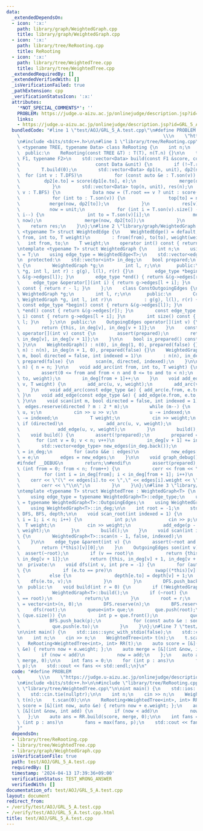 ```yaml
---
data:
  _extendedDependsOn:
  - icon: ':x:'
    path: library/graph/WeightedGraph.cpp
    title: library/graph/WeightedGraph.cpp
  - icon: ':x:'
    path: library/tree/ReRooting.cpp
    title: ReRooting
  - icon: ':x:'
    path: library/tree/WeightedTree.cpp
    title: library/tree/WeightedTree.cpp
  _extendedRequiredBy: []
  _extendedVerifiedWith: []
  _isVerificationFailed: true
  _pathExtension: cpp
  _verificationStatusIcon: ':x:'
  attributes:
    '*NOT_SPECIAL_COMMENTS*': ''
    PROBLEM: https://judge.u-aizu.ac.jp/onlinejudge/description.jsp?id=GRL_5_A
    links:
    - https://judge.u-aizu.ac.jp/onlinejudge/description.jsp?id=GRL_5_A
  bundledCode: "#line 1 \"test/AOJ/GRL_5_A.test.cpp\"\n#define PROBLEM           \
    \                                                     \\\n    \"https://judge.u-aizu.ac.jp/onlinejudge/description.jsp?id=GRL_5_A\"\
    \n#include <bits/stdc++.h>\n\n#line 1 \"library/tree/ReRooting.cpp\"\ntemplate\
    \ <typename TREE, typename Data> class ReRooting {\n    int n;\n    TREE T;\n\n\
    \  public:\n    ReRooting(const TREE &T) : T(T), n(T.n) {}\n\n    template <typename\
    \ F1, typename F2>\n    std::vector<Data> build(const F1 &score, const F2 &merge,\n\
    \                            const Data &unit) {\n        if (!~T.root)\n    \
    \        T.build(0);\n        std::vector<Data> dp1(n, unit), dp2(n);\n      \
    \  for (int v : T.DFS)\n            for (const auto &e : T.son(v)) {\n       \
    \         dp2[e.to] = score(dp1[e.to], e);\n                merge(dp1[v], dp2[e.to]);\n\
    \            }\n        std::vector<Data> top(n, unit), res(n);\n        for (int\
    \ v : T.BFS) {\n            Data now = (T.root == v ? unit : score(top[v], T.parent(v)));\n\
    \            for (int to : T.son(v)) {\n                top[to] = now;\n     \
    \           merge(now, dp2[to]);\n            }\n            res[v] = now;\n \
    \           now = unit;\n            for (int i = T.son(v).size() - 1; i >= 0;\
    \ i--) {\n                int to = T.son(v)[i];\n                merge(top[to],\
    \ now);\n                merge(now, dp2[to]);\n            }\n        }\n    \
    \    return res;\n    }\n};\n#line 2 \"library/graph/WeightedGraph.cpp\"\ntemplate\
    \ <typename T> struct WeightedEdge {\n    WeightedEdge() = default;\n    WeightedEdge(int\
    \ from, int to, T weight)\n        : from(from), to(to), weight(weight) {}\n \
    \   int from, to;\n    T weight;\n    operator int() const { return to; }\n};\n\
    \ntemplate <typename T> struct WeightedGraph {\n    int n;\n    using weight_type\
    \ = T;\n    using edge_type = WeightedEdge<T>;\n    std::vector<edge_type> edges;\n\
    \n  protected:\n    std::vector<int> in_deg;\n    bool prepared;\n    class OutgoingEdges\
    \ {\n        WeightedGraph *g;\n        int l, r;\n\n      public:\n        OutgoingEdges(WeightedGraph\
    \ *g, int l, int r) : g(g), l(l), r(r) {}\n        edge_type *begin() { return\
    \ &(g->edges[l]); }\n        edge_type *end() { return &(g->edges[r]); }\n   \
    \     edge_type &operator[](int i) { return g->edges[l + i]; }\n        int size()\
    \ const { return r - l; }\n    };\n    class ConstOutgoingEdges {\n        const\
    \ WeightedGraph *g;\n        int l, r;\n\n      public:\n        ConstOutgoingEdges(const\
    \ WeightedGraph *g, int l, int r)\n            : g(g), l(l), r(r) {}\n       \
    \ const edge_type *begin() const { return &(g->edges[l]); }\n        const edge_type\
    \ *end() const { return &(g->edges[r]); }\n        const edge_type &operator[](int\
    \ i) const { return g->edges[l + i]; }\n        int size() const { return r -\
    \ l; }\n    };\n\n  public:\n    OutgoingEdges operator[](int v) {\n        assert(prepared);\n\
    \        return {this, in_deg[v], in_deg[v + 1]};\n    }\n    const ConstOutgoingEdges\
    \ operator[](int v) const {\n        assert(prepared);\n        return {this,\
    \ in_deg[v], in_deg[v + 1]};\n    }\n\n    bool is_prepared() const { return prepared;\
    \ }\n\n    WeightedGraph() : n(0), in_deg(1, 0), prepared(false) {}\n    WeightedGraph(int\
    \ n) : n(n), in_deg(n + 1, 0), prepared(false) {}\n    WeightedGraph(int n, int\
    \ m, bool directed = false, int indexed = 1)\n        : n(n), in_deg(n + 1, 0),\
    \ prepared(false) {\n        scan(m, directed, indexed);\n    }\n\n    void resize(int\
    \ n) { n = n; }\n\n    void add_arc(int from, int to, T weight) {\n        assert(!prepared);\n\
    \        assert(0 <= from and from < n and 0 <= to and to < n);\n        edges.emplace_back(from,\
    \ to, weight);\n        in_deg[from + 1]++;\n    }\n    void add_edge(int u, int\
    \ v, T weight) {\n        add_arc(u, v, weight);\n        add_arc(v, u, weight);\n\
    \    }\n    void add_arc(const edge_type &e) { add_arc(e.from, e.to, e.weight);\
    \ }\n    void add_edge(const edge_type &e) { add_edge(e.from, e.to, e.weight);\
    \ }\n\n    void scan(int m, bool directed = false, int indexed = 1) {\n      \
    \  edges.reserve(directed ? m : 2 * m);\n        while (m--) {\n            int\
    \ u, v;\n            cin >> u >> v;\n            u -= indexed;\n            v\
    \ -= indexed;\n            T weight;\n            cin >> weight;\n           \
    \ if (directed)\n                add_arc(u, v, weight);\n            else\n  \
    \              add_edge(u, v, weight);\n        }\n        build();\n    }\n\n\
    \    void build() {\n        assert(!prepared);\n        prepared = true;\n  \
    \      for (int v = 0; v < n; v++)\n            in_deg[v + 1] += in_deg[v];\n\
    \        std::vector<edge_type> new_edges(in_deg.back());\n        auto counter\
    \ = in_deg;\n        for (auto &&e : edges)\n            new_edges[counter[e.from]++]\
    \ = e;\n        edges = new_edges;\n    }\n\n    void graph_debug() const {\n\
    #ifndef __DEBUG\n        return;\n#endif\n        assert(prepared);\n        for\
    \ (int from = 0; from < n; from++) {\n            cerr << from << \";\";\n   \
    \         for (int i = in_deg[from]; i < in_deg[from + 1]; i++)\n            \
    \    cerr << \"(\" << edges[i].to << \",\" << edges[i].weight << \")\";\n    \
    \        cerr << \"\\n\";\n        }\n    }\n};\n#line 3 \"library/tree/WeightedTree.cpp\"\
    \ntemplate <typename T> struct WeightedTree : WeightedGraph<T> {\n    using WeightedGraph<T>::WeightedGraph;\n\
    \    using edge_type = typename WeightedGraph<T>::edge_type;\n    using OutgoingEdges\
    \ = typename WeightedGraph<T>::OutgoingEdges;\n    using WeightedGraph<T>::n;\n\
    \    using WeightedGraph<T>::in_deg;\n\n    int root = -1;\n    std::vector<int>\
    \ DFS, BFS, depth;\n\n    void scan_root(int indexed = 1) {\n        for (int\
    \ i = 1; i < n; i++) {\n            int p;\n            cin >> p;\n          \
    \  T weight;\n            cin >> weight;\n            add_edge(p - indexed, i,\
    \ weight);\n        }\n        build();\n    }\n    void scan(int indexed = 1)\
    \ {\n        WeightedGraph<T>::scan(n - 1, false, indexed);\n        build();\n\
    \    }\n\n    edge_type &parent(int v) {\n        assert(~root and root != v);\n\
    \        return (*this)[v][0];\n    }\n    OutgoingEdges son(int v) {\n      \
    \  assert(~root);\n        if (v == root)\n            return {this, in_deg[v],\
    \ in_deg[v + 1]};\n        return {this, in_deg[v] + 1, in_deg[v + 1]};\n    }\n\
    \n  private:\n    void dfs(int v, int pre = -1) {\n        for (auto &e : (*this)[v])\
    \ {\n            if (e.to == pre)\n                swap((*this)[v][0], e);\n \
    \           else {\n                depth[e.to] = depth[v] + 1;\n            \
    \    dfs(e.to, v);\n            }\n        }\n        DFS.push_back(v);\n    }\n\
    \n  public:\n    void build(int r = 0) {\n        if (!WeightedGraph<T>::is_prepared())\n\
    \            WeightedGraph<T>::build();\n        if (~root) {\n            assert(r\
    \ == root);\n            return;\n        }\n        root = r;\n        depth\
    \ = vector<int>(n, 0);\n        DFS.reserve(n);\n        BFS.reserve(n);\n   \
    \     dfs(root);\n        queue<int> que;\n        que.push(root);\n        while\
    \ (que.size()) {\n            int p = que.front();\n            que.pop();\n \
    \           BFS.push_back(p);\n            for (const auto &e : son(p))\n    \
    \            que.push(e.to);\n        }\n    }\n};\n#line 7 \"test/AOJ/GRL_5_A.test.cpp\"\
    \n\nint main() {\n    std::ios::sync_with_stdio(false);\n    std::cin.tie(nullptr);\n\
    \n    int n;\n    cin >> n;\n    WeightedTree<int> t(n);\n    t.scan(0);\n\n \
    \   ReRooting<WeightedTree<int>, int> RR(t);\n    auto score = [&](int now, auto\
    \ &e) { return now + e.weight; };\n    auto merge = [&](int &now, int add) {\n\
    \        if (now < add)\n            now = add;\n    };\n    auto ans = RR.build(score,\
    \ merge, 0);\n\n    int fans = 0;\n    for (int p : ans)\n        fans = max(fans,\
    \ p);\n    std::cout << fans << std::endl;\n}\n"
  code: "#define PROBLEM                                                         \
    \       \\\n    \"https://judge.u-aizu.ac.jp/onlinejudge/description.jsp?id=GRL_5_A\"\
    \n#include <bits/stdc++.h>\n\n#include \"library/tree/ReRooting.cpp\"\n#include\
    \ \"library/tree/WeightedTree.cpp\"\n\nint main() {\n    std::ios::sync_with_stdio(false);\n\
    \    std::cin.tie(nullptr);\n\n    int n;\n    cin >> n;\n    WeightedTree<int>\
    \ t(n);\n    t.scan(0);\n\n    ReRooting<WeightedTree<int>, int> RR(t);\n    auto\
    \ score = [&](int now, auto &e) { return now + e.weight; };\n    auto merge =\
    \ [&](int &now, int add) {\n        if (now < add)\n            now = add;\n \
    \   };\n    auto ans = RR.build(score, merge, 0);\n\n    int fans = 0;\n    for\
    \ (int p : ans)\n        fans = max(fans, p);\n    std::cout << fans << std::endl;\n\
    }"
  dependsOn:
  - library/tree/ReRooting.cpp
  - library/tree/WeightedTree.cpp
  - library/graph/WeightedGraph.cpp
  isVerificationFile: true
  path: test/AOJ/GRL_5_A.test.cpp
  requiredBy: []
  timestamp: '2024-04-13 17:39:36+09:00'
  verificationStatus: TEST_WRONG_ANSWER
  verifiedWith: []
documentation_of: test/AOJ/GRL_5_A.test.cpp
layout: document
redirect_from:
- /verify/test/AOJ/GRL_5_A.test.cpp
- /verify/test/AOJ/GRL_5_A.test.cpp.html
title: test/AOJ/GRL_5_A.test.cpp
---
```

